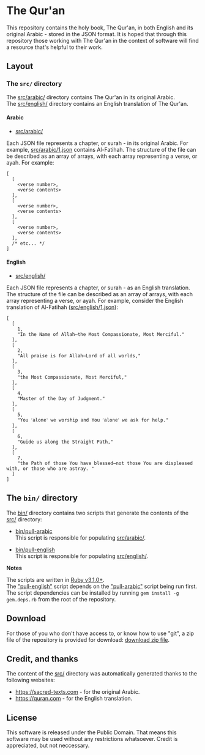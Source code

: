 # The Qur'an

This repository contains the holy book, The Qur'an, in both
English and its original Arabic - stored in the JSON format.
It is hoped that through this repository those working with The Qur'an
in the context of software will find a resource that's helpful to
their work.

## Layout

### The `src/` directory

The [src/arabic/](src/arabic/) directory contains The Qur'an in its original Arabic. <br>
The [src/english/](src/english/) directory contains an English translation of The Qur'an.

#### Arabic

* [src/arabic/](src/arabic/)

Each JSON file represents a chapter, or surah - in its original Arabic.
For example, [src/arabic/1.json](src/arabic/1.json) contains Al-Fatihah. The structure of the file can be described as an array of arrays, with each array representing a verse, or ayah.
For example:

```
[
  [
    <verse number>,
    <verse contents>
  ],
  [
    <verse number>,
    <verse contents>
  ],
  [
    <verse number>,
    <verse contents>
  ],
  /* etc... */
]
```

#### English

* [src/english/](src/english)

Each JSON file represents a chapter, or surah - as an English translation.
The structure of the file can be described as an array of arrays,
with each array representing a verse, or ayah. For example, consider
the English translation of Al-Fatihah ([src/english/1.json](src/english/1.json)):

```
[
  [
    1,
    "In the Name of Allah—the Most Compassionate, Most Merciful."
  ],
  [
    2,
    "All praise is for Allah—Lord of all worlds,"
  ],
  [
    3,
    "the Most Compassionate, Most Merciful,"
  ],
  [
    4,
    "Master of the Day of Judgment."
  ],
  [
    5,
    "You ˹alone˺ we worship and You ˹alone˺ we ask for help."
  ],
  [
    6,
    "Guide us along the Straight Path,"
  ],
  [
    7,
    "the Path of those You have blessed—not those You are displeased with, or those who are astray. "
  ]
]
```

## The `bin/` directory

The [bin/](bin/) directory contains two scripts that generate the
contents of the [src/](src/) directory:

  * [bin/pull-arabic](bin/pull-arabic) <br>
    This script is responsible for populating [src/arabic/](src/arabic/).

  * [bin/pull-english](bin/pull-english) <br>
    This script is responsible for populating [src/english/](src/english/).

**Notes**

The scripts are written in [Ruby v3.1.0+](https://www.ruby-lang.org). <br>
The ["pull-english"](bin/pull-english) script depends on the ["pull-arabic"](bin/pull-arabic) script being run first. <br>
The script dependencies can be installed by  running
 `gem install -g gem.deps.rb` from the root of the
 repository.


## Download

For those of you who don't have access to, or know how to use "git",
a zip file of the repository is provided for download: [download zip file](https://github.com/0x1eef/The-Qur-an/archive/refs/tags/v0.1.0.zip).

## Credit, and thanks

The content of the [src/](src/) directory was automatically generated
thanks to the following websites:

  * https://sacred-texts.com - for the original Arabic.
  * https://quran.com - for the English translation.

## License

This software is released under the Public Domain. That means
this software may be used without any restrictions whatsoever.
Credit is appreciated, but not neccessary.
